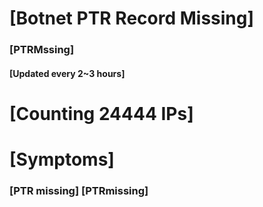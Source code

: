 # [Botnet PTR Record Missing]
### [PTRMssing]
#### [Updated every 2~3 hours]

# [Counting 24444 IPs]

# [Symptoms] 
###   [PTR missing] [PTRmissing]
